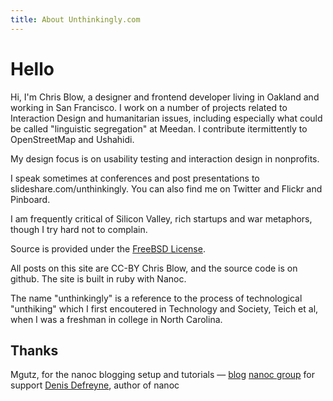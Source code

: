 ```yaml
---
title: About Unthinkingly.com
---
```


# Hello

Hi, I'm Chris Blow, a designer and frontend developer living in Oakland and working in San Francisco. I work on a number of projects related to Interaction Design and humanitarian issues, including especially what could be called "linguistic segregation" at Meedan. I contribute itermittently to OpenStreetMap and Ushahidi.

My design focus is on usability testing and interaction design in nonprofits.

I speak sometimes at conferences and post presentations to slideshare.com/unthinkingly. You can also find me on Twitter and Flickr and Pinboard.

I am frequently critical of Silicon Valley, rich startups and war metaphors, though I try hard not to complain.

Source is provided under the [FreeBSD License](/license.html).

All posts on this site are CC-BY Chris Blow, and the source code is on github. The site is built in ruby with Nanoc.

The name "unthinkingly" is a reference to the process of technological "unthiking" which I first encoutered in Technology and Society, Teich et al, when I was a freshman in college in North Carolina. 

## Thanks

Mgutz, for the nanoc blogging setup and tutorials — [blog](http://mgutz.com)
[nanoc group](http://groups.google.com/group/nanoc) for support
[Denis Defreyne](http://stoneship.org/about/), author of nanoc
